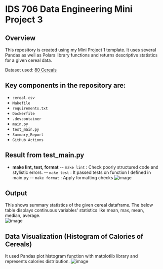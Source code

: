 # IDS 706 Data Engineering Mini Project 3

## Overview
This repository is created using my Mini Project 1 template. It uses several Pandas as well as Polars library functions and returns descriptive statistics for a given cereal data. 

Dataset used: [80 Cereals](https://www.kaggle.com/datasets/crawford/80-cereals)

## Key components in the repository are:
- `cereal.csv`
- `Makefile`
- `requirements.txt`
- `Dockerfile`
- `.devcontainer`
- `main.py`
- `test_main.py`
- `Summary_Report`
- `GitHub Actions`

## Result from test_main.py
- **make lint, test, format**
  -- `make lint` : Check poorly structured code and stylistic errors.
  -- `make test` : It passed tests on function I defined in main.py
  -- `make format` : Apply formatting checks 
![image](https://github.com/nogibjj/IDS706_Mini_PJT_3/assets/141780408/d347a525-c746-4933-80d9-ca486d916ab2)

## Output 
This shows summary statistics of the given cereal dataframe. The below table displays continuous variables' statistics like mean, max, mean, median, average.   
![image](https://github.com/nogibjj/IDS706_Mini_PJT_3/assets/141780408/1ba51b75-8e19-401f-942a-d5a1d2329b15)


## Data Visualization (Histogram of Calories of Cereals)  
It used Pandas plot histogram function with matplotlib library and represents calories distribution. 
![image](https://github.com/nogibjj/IDS706_Mini_PJT_3/assets/141780408/d9fd47d9-2551-4545-81fc-c1a6df478f1a)

